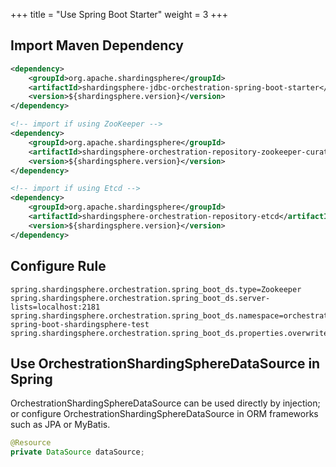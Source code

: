 +++
title = "Use Spring Boot Starter"
weight = 3
+++

## Import Maven Dependency

```xml
<dependency>
    <groupId>org.apache.shardingsphere</groupId>
    <artifactId>shardingsphere-jdbc-orchestration-spring-boot-starter</artifactId>
    <version>${shardingsphere.version}</version>
</dependency>

<!-- import if using ZooKeeper -->
<dependency>
    <groupId>org.apache.shardingsphere</groupId>
    <artifactId>shardingsphere-orchestration-repository-zookeeper-curator</artifactId>
    <version>${shardingsphere.version}</version>
</dependency>

<!-- import if using Etcd -->
<dependency>
    <groupId>org.apache.shardingsphere</groupId>
    <artifactId>shardingsphere-orchestration-repository-etcd</artifactId>
    <version>${shardingsphere.version}</version>
</dependency>
```

## Configure Rule

```properties
spring.shardingsphere.orchestration.spring_boot_ds.type=Zookeeper
spring.shardingsphere.orchestration.spring_boot_ds.server-lists=localhost:2181
spring.shardingsphere.orchestration.spring_boot_ds.namespace=orchestration-spring-boot-shardingsphere-test
spring.shardingsphere.orchestration.spring_boot_ds.properties.overwrite=true
```

## Use OrchestrationShardingSphereDataSource in Spring

OrchestrationShardingSphereDataSource can be used directly by injection; 
or configure OrchestrationShardingSphereDataSource in ORM frameworks such as JPA or MyBatis.

```java
@Resource
private DataSource dataSource;
```
